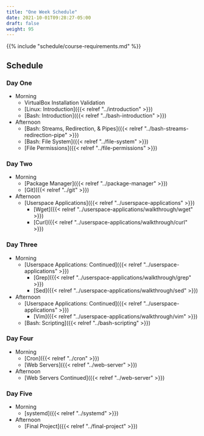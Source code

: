 ```yaml
---
title: "One Week Schedule"
date: 2021-10-01T09:28:27-05:00
draft: false
weight: 95
---
```


{{% include "schedule/course-requirements.md" %}}

## Schedule

### Day One

- Morning
  - VirtualBox Installation Validation
  - [Linux: Introduction]({{< relref "../introduction" >}})
  - [Bash: Introduction]({{< relref "../bash-introduction" >}})
- Afternoon
  - [Bash: Streams, Redirection, & Pipes]({{< relref "../bash-streams-redirection-pipe" >}})
  - [Bash: File System]({{< relref "../file-system" >}})
  - [File Permissions]({{< relref "../file-permissions" >}})

### Day Two

- Morning
  - [Package Manager]({{< relref "../package-manager" >}})
  - [Git]({{< relref "../git" >}})
- Afternoon
  - [Userspace Applications]({{< relref "../userspace-applications" >}})
    - [Wget]({{< relref "../userspace-applications/walkthrough/wget" >}})
    - [Curl]({{< relref "../userspace-applications/walkthrough/curl" >}})

### Day Three

- Morning
  - [Userspace Applications: Continued]({{< relref "../userspace-applications" >}})
    - [Grep]({{< relref "../userspace-applications/walkthrough/grep" >}})
    - [Sed]({{< relref "../userspace-applications/walkthrough/sed" >}})
- Afternoon
    - [Userspace Applications: Continued]({{< relref "../userspace-applications" >}})
      - [Vim]({{< relref "../userspace-applications/walkthrough/vim" >}})
  - [Bash: Scripting]({{< relref "../bash-scripting" >}})

### Day Four

- Morning
  - [Cron]({{< relref "../cron" >}})
  - [Web Servers]({{< relref "../web-server" >}})
- Afternoon
  - [Web Servers Continued]({{< relref "../web-server" >}})

### Day Five

- Morning
  - [systemd]({{< relref "../systemd" >}})
- Afternoon
  - [Final Project]({{< relref "../final-project" >}})